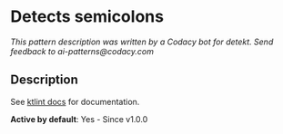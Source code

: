 # Detects semicolons

_This pattern description was written by a Codacy bot for detekt. Send feedback to ai-patterns@codacy.com_

## Description

See [ktlint docs](https://pinterest.github.io/ktlint/0.50.0/rules/standard/#no-semicolons) for documentation.

**Active by default**: Yes - Since v1.0.0 
